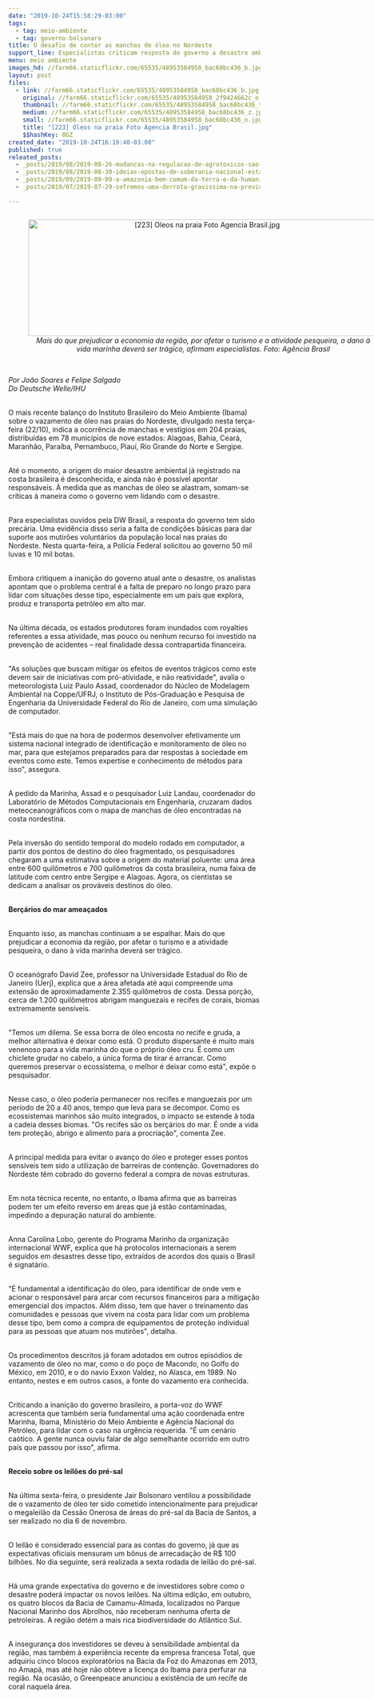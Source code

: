 ```yaml
---
date: "2019-10-24T15:58:29-03:00"
tags:
  - tag: meio-ambiente
  - tag: governo-bolsonaro
title: O desafio de conter as manchas de óleo no Nordeste
support_line: Especialistas criticam resposta do governo a desastre ambiental e citam procedimentos adotados por outros países em casos semelhantes
menu: meio ambiente
images_hd: //farm66.staticflickr.com/65535/48953584958_bac68bc436_b.jpg
layout: post
files:
  - link: //farm66.staticflickr.com/65535/48953584958_bac68bc436_b.jpg
    original: //farm66.staticflickr.com/65535/48953584958_2f9424662c_o.jpg
    thumbnail: //farm66.staticflickr.com/65535/48953584958_bac68bc436_t.jpg
    medium: //farm66.staticflickr.com/65535/48953584958_bac68bc436_z.jpg
    small: //farm66.staticflickr.com/65535/48953584958_bac68bc436_n.jpg
    title: "[223] Oleos na praia Foto Agencia Brasil.jpg"
    $$hashKey: 0GZ
created_date: "2019-10-24T16:19:40-03:00"
published: true
releated_posts:
  - _posts/2019/08/2019-08-26-mudancas-na-regulacao-de-agrotoxicos-sao-um-retrocesso-de-40-anos.md
  - _posts/2019/08/2019-08-30-ideias-opostas-de-soberania-nacional-estao-em-jogo-na-amazonia-analisa-celso-amorim.md
  - _posts/2019/09/2019-09-09-a-amazonia-bem-comum-da-terra-e-da-humanidade.md
  - _posts/2019/07/2019-07-29-sofremos-uma-derrota-gravissima-na-previdencia-afirma-stedile.md

---
```

<div style="text-align:center">
<figure class="image" style="display:inline-block"><img alt="[223] Oleos na praia Foto Agencia Brasil.jpg" height="233" src="//farm66.staticflickr.com/65535/48953584958_bac68bc436_b.jpg" width="700" />
<figcaption><em>Mais do que prejudicar a economia da regi&atilde;o, por afetar o turismo e a atividade pesqueira, o dano &agrave; vida marinha dever&aacute; ser tr&aacute;gico, afirmam especialistas.&nbsp;Foto: Ag&ecirc;ncia Brasil</em></figcaption>
</figure>
</div>

<p><br />
<em>Por Jo&atilde;o Soares e Felipe Salgado<br />
Do Deutsche Welle/IHU</em><br />
&nbsp;</p>

<p>O mais recente balan&ccedil;o do Instituto Brasileiro do Meio Ambiente (Ibama) sobre o vazamento de &oacute;leo nas praias do Nordeste, divulgado nesta ter&ccedil;a-feira (22/10), indica a ocorr&ecirc;ncia de manchas e vest&iacute;gios em 204 praias, distribu&iacute;das em 78 munic&iacute;pios de nove estados: Alagoas, Bahia, Cear&aacute;, Maranh&atilde;o, Para&iacute;ba, Pernambuco, Piau&iacute;, Rio Grande do Norte e Sergipe.<br />
&nbsp;</p>

<p>At&eacute; o momento, a origem do maior desastre ambiental j&aacute; registrado na costa brasileira &eacute; desconhecida, e ainda n&atilde;o &eacute; poss&iacute;vel apontar respons&aacute;veis. &Agrave; medida que as manchas de &oacute;leo se alastram, somam-se cr&iacute;ticas &agrave; maneira como o governo vem lidando com o desastre.<br />
&nbsp;</p>

<p>Para especialistas ouvidos pela DW Brasil, a resposta do governo tem sido prec&aacute;ria. Uma evid&ecirc;ncia disso seria a falta de condi&ccedil;&otilde;es b&aacute;sicas para dar suporte aos mutir&otilde;es volunt&aacute;rios da popula&ccedil;&atilde;o local nas praias do Nordeste. Nesta quarta-feira, a Pol&iacute;cia Federal solicitou ao governo 50 mil luvas e 10 mil botas.<br />
&nbsp;</p>

<p>Embora critiquem a inani&ccedil;&atilde;o do governo atual ante o desastre, os analistas apontam que o problema central &eacute; a falta de preparo no longo prazo para lidar com situa&ccedil;&otilde;es desse tipo, especialmente em um pa&iacute;s que explora, produz e transporta petr&oacute;leo em alto mar.<br />
&nbsp;</p>

<p>Na &uacute;ltima d&eacute;cada, os estados produtores foram inundados com royalties referentes a essa atividade, mas pouco ou nenhum recurso foi investido na preven&ccedil;&atilde;o de acidentes &ndash; real finalidade dessa contrapartida financeira.<br />
&nbsp;</p>

<p>&quot;As solu&ccedil;&otilde;es que buscam mitigar os efeitos de eventos tr&aacute;gicos como este devem sair de iniciativas com pr&oacute;-atividade, e n&atilde;o reatividade&quot;, avalia o meteorologista Luiz Paulo Assad, coordenador do N&uacute;cleo de Modelagem Ambiental na Coppe/UFRJ, o Instituto de P&oacute;s-Gradua&ccedil;&atilde;o e Pesquisa de Engenharia da Universidade Federal do Rio de Janeiro, com uma simula&ccedil;&atilde;o de computador.<br />
&nbsp;</p>

<p>&quot;Est&aacute; mais do que na hora de podermos desenvolver efetivamente um sistema nacional integrado de identifica&ccedil;&atilde;o e monitoramento de &oacute;leo no mar, para que estejamos preparados para dar respostas &agrave; sociedade em eventos como este. Temos expertise e conhecimento de m&eacute;todos para isso&quot;, assegura.<br />
&nbsp;</p>

<p>A pedido da Marinha, Assad e o pesquisador Luiz Landau, coordenador do Laborat&oacute;rio de M&eacute;todos Computacionais em Engenharia, cruzaram dados meteoceanogr&aacute;ficos com o mapa de manchas de &oacute;leo encontradas na costa nordestina.<br />
&nbsp;</p>

<p>Pela invers&atilde;o do sentido temporal do modelo rodado em computador, a partir dos pontos de destino do &oacute;leo fragmentado, os pesquisadores chegaram a uma estimativa sobre a origem do material poluente: uma &aacute;rea entre 600 quil&ocirc;metros e 700 quil&ocirc;metros da costa brasileira, numa faixa de latitude com centro entre Sergipe e Alagoas. Agora, os cientistas se dedicam a analisar os prov&aacute;veis destinos do &oacute;leo.</p>

<p><br />
<strong>Ber&ccedil;&aacute;rios do mar amea&ccedil;ados</strong><br />
&nbsp;</p>

<p>Enquanto isso, as manchas continuam a se espalhar. Mais do que prejudicar a economia da regi&atilde;o, por afetar o turismo e a atividade pesqueira, o dano &agrave; vida marinha dever&aacute; ser tr&aacute;gico.<br />
&nbsp;</p>

<p>O ocean&oacute;grafo David Zee, professor na Universidade Estadual do Rio de Janeiro (Uerj), explica que a &aacute;rea afetada at&eacute; aqui compreende uma extens&atilde;o de aproximadamente 2.355 quil&ocirc;metros de costa. Dessa por&ccedil;&atilde;o, cerca de 1.200 quil&ocirc;metros abrigam manguezais e recifes de corais, biomas extremamente sens&iacute;veis.<br />
&nbsp;</p>

<p>&quot;Temos um dilema. Se essa borra de &oacute;leo encosta no recife e gruda, a melhor alternativa &eacute; deixar como est&aacute;. O produto dispersante &eacute; muito mais venenoso para a vida marinha do que o pr&oacute;prio &oacute;leo cru. &Eacute; como um chiclete grudar no cabelo, a &uacute;nica forma de tirar &eacute; arrancar. Como queremos preservar o ecossistema, o melhor &eacute; deixar como est&aacute;&quot;, exp&otilde;e o pesquisador.<br />
&nbsp;</p>

<p>Nesse caso, o &oacute;leo poderia permanecer nos recifes e manguezais por um per&iacute;odo de 20 a 40 anos, tempo que leva para se decompor. Como os ecossistemas marinhos s&atilde;o muito integrados, o impacto se estende &agrave; toda a cadeia desses biomas. &quot;Os recifes s&atilde;o os ber&ccedil;&aacute;rios do mar. &Eacute; onde a vida tem prote&ccedil;&atilde;o, abrigo e alimento para a procria&ccedil;&atilde;o&quot;, comenta Zee.<br />
&nbsp;</p>

<p>A principal medida para evitar o avan&ccedil;o do &oacute;leo e proteger esses pontos sens&iacute;veis tem sido a utiliza&ccedil;&atilde;o de barreiras de conten&ccedil;&atilde;o. Governadores do Nordeste t&ecirc;m cobrado do governo federal a compra de novas estruturas.<br />
&nbsp;</p>

<p>Em nota t&eacute;cnica recente, no entanto, o Ibama afirma que as barreiras podem ter um efeito reverso em &aacute;reas que j&aacute; est&atilde;o contaminadas, impedindo a depura&ccedil;&atilde;o natural do ambiente.<br />
&nbsp;</p>

<p>Anna Carolina Lobo, gerente do Programa Marinho da organiza&ccedil;&atilde;o internacional WWF, explica que h&aacute; protocolos internacionais a serem seguidos em desastres desse tipo, extra&iacute;dos de acordos dos quais o Brasil &eacute; signat&aacute;rio.<br />
&nbsp;</p>

<p>&quot;&Eacute; fundamental a identifica&ccedil;&atilde;o do &oacute;leo, para identificar de onde vem e acionar o respons&aacute;vel para arcar com recursos financeiros para a mitiga&ccedil;&atilde;o emergencial dos impactos. Al&eacute;m disso, tem que haver o treinamento das comunidades e pessoas que vivem na costa para lidar com um problema desse tipo, bem como a compra de equipamentos de prote&ccedil;&atilde;o individual para as pessoas que atuam nos mutir&otilde;es&quot;, detalha.<br />
&nbsp;</p>

<p>Os procedimentos descritos j&aacute; foram adotados em outros epis&oacute;dios de vazamento de &oacute;leo no mar, como o do po&ccedil;o de Macondo, no Golfo do M&eacute;xico, em 2010, e o do navio Exxon Valdez, no Alasca, em 1989. No entanto, nestes e em outros casos, a fonte do vazamento era conhecida.<br />
&nbsp;</p>

<p>Criticando a inani&ccedil;&atilde;o do governo brasileiro, a porta-voz do WWF acrescenta que tamb&eacute;m seria fundamental uma a&ccedil;&atilde;o coordenada entre Marinha, Ibama, Minist&eacute;rio do Meio Ambiente e Ag&ecirc;ncia Nacional do Petr&oacute;leo, para lidar com o caso na urg&ecirc;ncia requerida. &quot;&Eacute; um cen&aacute;rio ca&oacute;tico. A gente nunca ouviu falar de algo semelhante ocorrido em outro pa&iacute;s que passou por isso&quot;, afirma.</p>

<p><br />
<strong>Receio sobre os leil&otilde;es do pr&eacute;-sal</strong><br />
&nbsp;</p>

<p>Na &uacute;ltima sexta-feira, o presidente Jair Bolsonaro ventilou a possibilidade de o vazamento de &oacute;leo ter sido cometido intencionalmente para prejudicar o megaleil&atilde;o da Cess&atilde;o Onerosa de &aacute;reas do pr&eacute;-sal da Bacia de Santos, a ser realizado no dia 6 de novembro.<br />
&nbsp;</p>

<p>O leil&atilde;o &eacute; considerado essencial para as contas do governo, j&aacute; que as expectativas oficiais mensuram um b&ocirc;nus de arrecada&ccedil;&atilde;o de R$ 100 bilh&otilde;es. No dia seguinte, ser&aacute; realizada a sexta rodada de leil&atilde;o do pr&eacute;-sal.<br />
&nbsp;</p>

<p>H&aacute; uma grande expectativa do governo e de investidores sobre como o desastre poder&aacute; impactar os novos leil&otilde;es. Na &uacute;ltima edi&ccedil;&atilde;o, em outubro, os quatro blocos da Bacia de Camamu-Almada, localizados no Parque Nacional Marinho dos Abrolhos, n&atilde;o receberam nenhuma oferta de petroleiras. A regi&atilde;o det&eacute;m a mais rica biodiversidade do Atl&acirc;ntico Sul.<br />
&nbsp;</p>

<p>A inseguran&ccedil;a dos investidores se deveu &agrave; sensibilidade ambiental da regi&atilde;o, mas tamb&eacute;m &agrave; experi&ecirc;ncia recente da empresa francesa Total, que adquiriu cinco blocos explorat&oacute;rios na Bacia da Foz do Amazonas em 2013, no Amap&aacute;, mas at&eacute; hoje n&atilde;o obteve a licen&ccedil;a do Ibama para perfurar na regi&atilde;o. Na ocasi&atilde;o, o Greenpeace anunciou a exist&ecirc;ncia de um recife de coral naquela &aacute;rea.</p>
